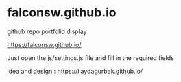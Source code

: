 # falconsw.github.io
github repo portfolio display

https://falconsw.github.io/


Just open the js/settings.js file and fill in the required fields



idea and design :
https://ilaydagurbak.github.io/
